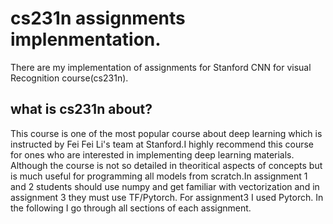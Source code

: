 # cs231n assignments implenmentation.
There are my implementation of assignments for Stanford CNN for visual Recognition course(cs231n). 
## what is cs231n about?
This course is one of the most popular course about deep learning which is instructed by Fei Fei Li's team at Stanford.I highly recommend this course for ones who are interested in implementing deep learning materials. Although the course is not so detailed in theoritical aspects of concepts but is much useful for programming all models from scratch.In assignment 1 and 2 students should use numpy and get familiar with vectorization and in assignment 3 they must use TF/Pytorch. For assignment3 I used Pytorch. In the following I go through all sections of each assignment.  
